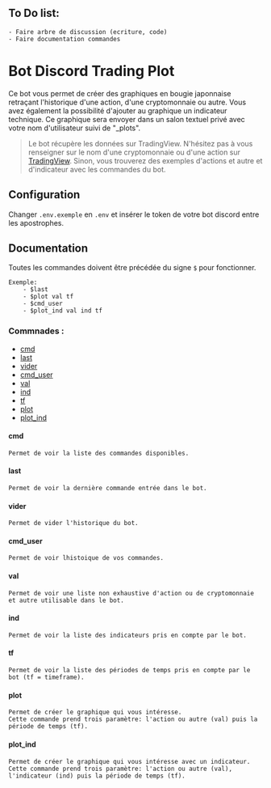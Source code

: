 ## To Do list:
    - Faire arbre de discussion (ecriture, code)
    - Faire documentation commandes

# Bot Discord Trading Plot

Ce bot vous permet de créer des graphiques en bougie japonnaise retraçant l'historique d'une action, d'une cryptomonnaie ou autre. Vous avez également la possibilité d'ajouter au graphique un indicateur technique. Ce graphique sera envoyer dans un salon textuel privé avec votre nom d'utilisateur suivi de "_plots". 

> Le bot récupère les données sur TradingView. N'hésitez pas à vous renseigner sur le nom d'une cryptomonnaie ou d'une action sur [TradingView](https://fr.tradingview.com/). Sinon, vous trouverez des exemples d'actions et autre et d'indicateur avec les commandes du bot.

## Configuration
Changer ``.env.exemple`` en ``.env`` et insérer le token de votre bot discord entre les apostrophes.

## Documentation

Toutes les commandes doivent être précédée du signe `$` pour fonctionner.

```
Exemple:
    - $last
    - $plot val tf
    - $cmd_user
    - $plot_ind val ind tf
```

### Commnades :
- [cmd](#cmd)
- [last](#last)
- [vider](#vider)
- [cmd_user](#cmd_user)
- [val](#val)
- [ind](#ind)
- [tf](#tf)
- [plot](#plot)
- [plot_ind](#plot_ind)

#### cmd
    Permet de voir la liste des commandes disponibles.

#### last
    Permet de voir la dernière commande entrée dans le bot.

#### vider
    Permet de vider l'historique du bot.

#### cmd_user
    Permet de voir lhistoique de vos commandes.

#### val
    Permet de voir une liste non exhaustive d'action ou de cryptomonnaie et autre utilisable dans le bot.  

#### ind
    Permet de voir la liste des indicateurs pris en compte par le bot. 

#### tf
    Permet de voir la liste des périodes de temps pris en compte par le bot (tf = timeframe).

#### plot
    Permet de créer le graphique qui vous intéresse.
    Cette commande prend trois paramètre: l'action ou autre (val) puis la période de temps (tf).

#### plot_ind
    Permet de créer le graphique qui vous intéresse avec un indicateur.
    Cette commande prend trois paramètre: l'action ou autre (val), l'indicateur (ind) puis la période de temps (tf).
